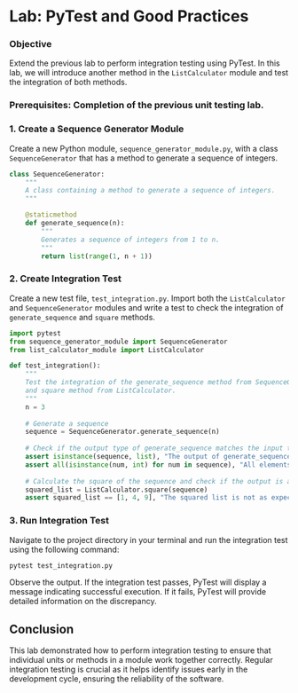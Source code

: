 # Lab: PyTest and Good Practices

### Objective

Extend the previous lab to perform integration testing using PyTest. In this lab, we will introduce another method in the `ListCalculator` module and test the integration of both methods.

### Prerequisites: Completion of the previous unit testing lab.

### 1. Create a Sequence Generator Module
Create a new Python module, `sequence_generator_module.py`, with a class `SequenceGenerator` that has a method to generate a sequence of integers.

```python
class SequenceGenerator:
    """
    A class containing a method to generate a sequence of integers.
    """

    @staticmethod
    def generate_sequence(n):
        """
        Generates a sequence of integers from 1 to n.
        """
        return list(range(1, n + 1))
```

### 2. Create Integration Test
Create a new test file, `test_integration.py`. Import both the `ListCalculator` and `SequenceGenerator` modules and write a test to check the integration of `generate_sequence` and `square` methods.

```python
import pytest
from sequence_generator_module import SequenceGenerator
from list_calculator_module import ListCalculator

def test_integration():
    """
    Test the integration of the generate_sequence method from SequenceGenerator 
    and square method from ListCalculator.
    """
    n = 3
    
    # Generate a sequence
    sequence = SequenceGenerator.generate_sequence(n)
    
    # Check if the output type of generate_sequence matches the input type of square
    assert isinstance(sequence, list), "The output of generate_sequence should be a list"
    assert all(isinstance(num, int) for num in sequence), "All elements in the sequence should be integers"
    
    # Calculate the square of the sequence and check if the output is as expected
    squared_list = ListCalculator.square(sequence)
    assert squared_list == [1, 4, 9], "The squared list is not as expected"
```

### 3. Run Integration Test
Navigate to the project directory in your terminal and run the integration test using the following command:

```bash
pytest test_integration.py
```

Observe the output. If the integration test passes, PyTest will display a message indicating successful execution. If it fails, PyTest will provide detailed information on the discrepancy.

## Conclusion
This lab demonstrated how to perform integration testing to ensure that individual units or methods in a module work together correctly. Regular integration testing is crucial as it helps identify issues early in the development cycle, ensuring the reliability of the software.